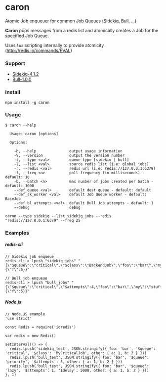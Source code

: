 # caron

Atomic Job enqueuer for common Job Queues (Sidekiq, Bull, ...)

**Caron** pops messages from a redis list and atomically creates a Job for the specified Job Queue.

Uses `lua` scripting internally to provide atomicity (http://redis.io/commands/EVAL)

### Support

* [Sidekiq-4.1.2](https://github.com/mperham/sidekiq)
* [Bull-1.0.0](https://github.com/OptimalBits/bull)

### Install
```
npm install -g caron
```

### Usage
```
$ caron --help

  Usage: caron [options]

  Options:

    -h, --help               output usage information
    -V, --version            output the version number
    -t, --type <val>         queue type [sidekiq | bull]
    -l, --list <val>         source redis list (i.e: global_jobs)
    -r, --redis <val>        redis url (i.e: redis://127.0.0.1:6379)
    -f, --freq <n>           poll frequency (in milliseconds) - default: 10
    -b, --batch <n>          max number of jobs created per batch - default: 1000
    --def_queue <val>        default dest queue - default: default
    --def_sk_worker <val>    default Job Queue worker - default: BaseJob
    --def_bl_attempts <val>  default Bull Job attempts - default: 1
    --debug                  debug
```

```
caron --type sidekiq --list sidekiq_jobs --redis "redis://127.0.0.1:6379" --freq 25
```

### Examples

##### redis-cli
```
// Sidekiq job enqueue
redis-cli > lpush "sidekiq_jobs" "{\"$queue\":\"critical\",\"$class\":\"BackendJob\",\"foo\":\"bar\",\"my\":\"stuff\",\"other\":\"stuff\",\"other\":{\"f\":5}}"
```

```
// Bull job enqueue
redis-cli > lpush "bull_jobs" "{\"$queue\":\"critical\",\"$attempts\":4,\"foo\":\"bar\",\"my\":\"stuff\",\"other\":{\"f\":5}}"
```

##### Node.js

```
// Node.JS example
'use strict'

const Redis = require('ioredis')

var redis = new Redis()

setInterval(() => {
  redis.lpush('sidekiq_test', JSON.stringify({ foo: 'bar', '$queue': 'critical', '$class': 'MyCriticalJob', other: { a: 1, b: 2 } }))
  redis.lpush('bull_test', JSON.stringify({ foo: 'bar', '$queue': 'priority', '$attempts': 5, other: { a: 1, b: 2 } }))
  redis.lpush('bull_test', JSON.stringify({ foo: 'bar', '$queue': 'lazy', '$attempts': 1, '$delay': 5000, other: { a: 1, b: 2 } }))
}, 1)
```
